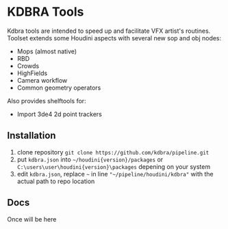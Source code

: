 # KDBRA Tools

Kdbra tools are intended to speed up and facilitate VFX artist's routines. 
Toolset extends some Houdini aspects with several  new sop and obj nodes:
  - Mops (almost native)
  - RBD
  - Crowds
  - HighFields
  - Camera workflow
  - Common geometry operators
  
Also provides shelftools for:
  - Import 3de4 2d point trackers
  
## Installation
 
 1. clone repository `git clone https://github.com/kdbra/pipeline.git`
 2. put `kdbra.json` into `~/houdini{version}/packages` or `C:\users\user\houdini{version}\packages` depening on your system  
 3. edit `kdbra.json`, replace `~` in line `"~/pipeline/houdini/kdbra"` with the actual path to repo location

## Docs
 
  Once will be here
